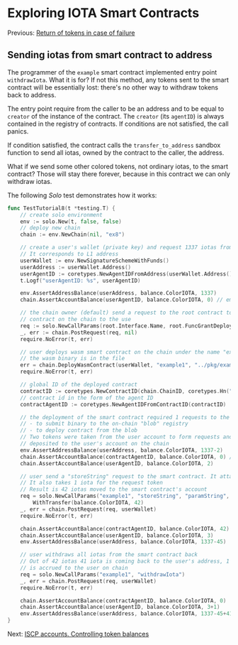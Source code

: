# Exploring IOTA Smart Contracts

Previous: [Return of tokens in case of failure](10.md) 

## Sending iotas from smart contract to address

The programmer of the `example` smart contract implemented entry point `withdrawIota`. What it is for?
If not this method, any tokens sent to the smart contract will be essentially lost: there's no other 
way to withdraw tokens back to address. 

The entry point require from the caller to be an address and to be equal to `creator` of the instance of the 
contract. The `creator` (its `agentID`) is always contained in the registry of contracts. If conditions
are not satisfied, the call panics.

If condition satisfied, the contract calls the `transfer_to_address` sandbox function to send all iotas, owned by the
contract to the caller, the address.

What if we send some other colored tokens, not ordinary iotas, to the smart contract? Those will stay there 
forever, because in this contract we can only withdraw iotas.  

The following _Solo_ test demonstrates how it works:

```go
func TestTutorial8(t *testing.T) {
	// create solo environment
	env := solo.New(t, false, false)
	// deploy new chain
	chain := env.NewChain(nil, "ex8")

	// create a user's wallet (private key) and request 1337 iotas from the faucet.
	// It corresponds to L1 address
	userWallet := env.NewSignatureSchemeWithFunds()
	userAddress := userWallet.Address()
	userAgentID := coretypes.NewAgentIDFromAddress(userWallet.Address())
	t.Logf("userAgentID: %s", userAgentID)

	env.AssertAddressBalance(userAddress, balance.ColorIOTA, 1337)
	chain.AssertAccountBalance(userAgentID, balance.ColorIOTA, 0) // empty on-chain

	// the chain owner (default) send a request to the root contract to grant right to deploy
	// contract on the chain to the use
	req := solo.NewCallParams(root.Interface.Name, root.FuncGrantDeploy, root.ParamDeployer, userAgentID)
	_, err := chain.PostRequest(req, nil)
	require.NoError(t, err)

	// user deploys wasm smart contract on the chain under the name "example1"
	// the wasm binary is in the file
	err = chain.DeployWasmContract(userWallet, "example1", "../pkg/example_tutorial_bg.wasm")
	require.NoError(t, err)

	// global ID of the deployed contract
	contractID := coretypes.NewContractID(chain.ChainID, coretypes.Hn("example1"))
	// contract id in the form of the agent ID
	contractAgentID := coretypes.NewAgentIDFromContractID(contractID)

	// the deployment of the smart contract required 1 requests to the root contract:
	// - to submit binary to the on-chain "blob" registry
	// - to deploy contract from the blob
	// Two tokens were taken from the user account to form requests and then were
	// deposited to the user's account on the chain
	env.AssertAddressBalance(userAddress, balance.ColorIOTA, 1337-2)
	chain.AssertAccountBalance(contractAgentID, balance.ColorIOTA, 0) // empty on-chain
	chain.AssertAccountBalance(userAgentID, balance.ColorIOTA, 2)

	// user send a "storeString" request to the smart contract. It attaches 42 iotas to the request
	// It also takes 1 iota for the request token
	// Result is 42 iotas moved to the smart contract's account
	req = solo.NewCallParams("example1", "storeString", "paramString", "Hello, world!").
		WithTransfer(balance.ColorIOTA, 42)
	_, err = chain.PostRequest(req, userWallet)
	require.NoError(t, err)

	chain.AssertAccountBalance(contractAgentID, balance.ColorIOTA, 42)
	chain.AssertAccountBalance(userAgentID, balance.ColorIOTA, 3)
	env.AssertAddressBalance(userAddress, balance.ColorIOTA, 1337-45)

	// user withdraws all iotas from the smart contract back
	// Out of 42 iotas 41 iota is coming back to the user's address, 1 iotas
	// is accrued to the user on chain
	req = solo.NewCallParams("example1", "withdrawIota")
	_, err = chain.PostRequest(req, userWallet)
	require.NoError(t, err)

	chain.AssertAccountBalance(contractAgentID, balance.ColorIOTA, 0)
	chain.AssertAccountBalance(userAgentID, balance.ColorIOTA, 3+1)
	env.AssertAddressBalance(userAddress, balance.ColorIOTA, 1337-45+41)
}
```



Next: [ISCP accounts. Controlling token balances](iscp_accounts.md) 
 